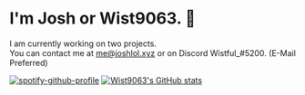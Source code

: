 # I'm Josh or Wist9063. 👋

I am currently working on two projects.<br>
You can contact me at me@joshlol.xyz or on Discord Wistful_#5200. (E-Mail Preferred)

[![spotify-github-profile](https://spotify-github-profile.vercel.app/api/view?uid=spy123456789&cover_image=true&theme=default)](https://github.com/kittinan/spotify-github-profile) [![Wist9063's GitHub stats](https://github-readme-stats.vercel.app/api?username=Wist9063)](https://github.com/anuraghazra/github-readme-stats)


